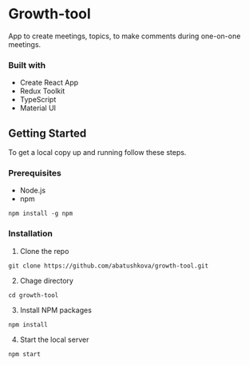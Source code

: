 # Growth-tool
App to create meetings, topics, to make comments during one-on-one meetings.

### Built with
- Create React App
- Redux Toolkit
- TypeScript
- Material UI

## Getting Started
To get a local copy up and running follow these steps.

### Prerequisites
* Node.js
* npm
```
npm install -g npm
```

### Installation
1. Clone the repo
```
git clone https://github.com/abatushkova/growth-tool.git
```
2. Chage directory
```
cd growth-tool
```
3. Install NPM packages
```
npm install
```
4. Start the local server
```
npm start
```
